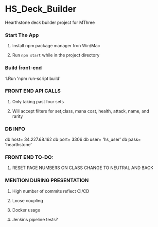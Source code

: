 # HS_Deck_Builder
Hearthstone deck builder project for MThree


### Start The App ###

1. Install npm package manager fron Win/Mac

2. Run ```npm start``` while in the project directory

### Build front-end ###

1.Run 'npm run-script build'

### FRONT END API CALLS ###

1. Only taking past four sets

2. Will accept filters for set,class, mana cost, health, attack, name, and rarity

### DB INFO ###
db host= 34.227.68.162
db port= 3306
db user= 'hs_user'
db pass= 'hearthstone'


### FRONT END TO-DO: ###

1. RESET PAGE NUMBERS ON CLASS CHANGE TO NEUTRAL AND BACK

### MENTION DURING PRESENTATION ###

1. High number of commits reflect CI/CD

2. Loose coupling

3. Docker usage

4. Jenkins pipeline tests?